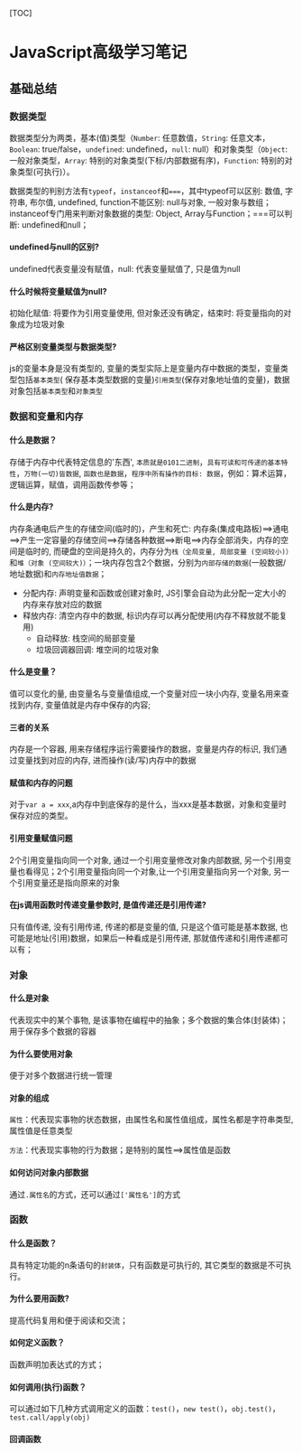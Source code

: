 [TOC]

# JavaScript高级学习笔记

## 基础总结

### 数据类型

数据类型分为两类，基本(值)类型（`Number`: 任意数值，`String`: 任意文本，`Boolean`: true/false，`undefined`: undefined，`null`: null）和对象类型（`Object`: 一般对象类型，`Array`: 特别的对象类型(下标/内部数据有序)，`Function`: 特别的对象类型(可执行)）。

数据类型的判别方法有`typeof`，`instanceof`和`===`，其中typeof可以区别: 数值, 字符串, 布尔值, undefined, function不能区别: null与对象, 一般对象与数组；instanceof专门用来判断对象数据的类型: Object, Array与Function；===可以判断: undefined和null；

#### undefined与null的区别?

undefined代表变量没有赋值，null: 代表变量赋值了, 只是值为null

#### 什么时候将变量赋值为null?

初始化赋值: 将要作为引用变量使用, 但对象还没有确定，结束时: 将变量指向的对象成为垃圾对象

#### 严格区别变量类型与数据类型?

js的变量本身是没有类型的, 变量的类型实际上是变量内存中数据的类型，变量类型包括`基本类型`( 保存基本类型数据的变量)`引用类型`(保存对象地址值的变量)，数据对象包括`基本类型`和`对象类型`

### 数据和变量和内存

#### 什么是数据？

存储于内存中代表特定信息的'东西', `本质就是0101二进制`，`具有可读和可传递的基本特性`，`万物(一切)皆数据`, `函数也是数据`，`程序中所有操作的目标: 数据`，例如：算术运算，逻辑运算，赋值，调用函数传参等；

#### 什么是内存?

 内存条通电后产生的存储空间(临时的)，产生和死亡: 内存条(集成电路板)==>通电==>产生一定容量的存储空间==>存储各种数据==>断电==>内存全部消失，内存的空间是临时的, 而硬盘的空间是持久的，内存分为`栈（全局变量, 局部变量 (空间较小)）`和`堆（对象 (空间较大)）`；一块内存包含2个数据，分别为`内部存储的数据`(一般数据/地址数据)和`内存地址值数据`；

*   分配内存: 声明变量和函数或创建对象时, JS引擎会自动为此分配一定大小的内存来存放对应的数据
*   释放内存: 清空内存中的数据, 标识内存可以再分配使用(内存不释放就不能复用)
    *   自动释放: 栈空间的局部变量
    *   垃圾回调器回调: 堆空间的垃圾对象

#### 什么是变量？

值可以变化的量, 由变量名与变量值组成,一个变量对应一块小内存, 变量名用来查找到内存, 变量值就是内存中保存的内容;

#### 三者的关系

内存是一个容器, 用来存储程序运行需要操作的数据，变量是内存的标识, 我们通过变量找到对应的内存, 进而操作(读/写)内存中的数据

#### 赋值和内存的问题

对于`var a = xxx`,a内存中到底保存的是什么，当xxx是基本数据，对象和变量时保存对应的类型。

#### 引用变量赋值问题

2个引用变量指向同一个对象, 通过一个引用变量修改对象内部数据, 另一个引用变量也看得见；2个引用变量指向同一个对象,让一个引用变量指向另一个对象, 另一个引用变量还是指向原来的对象

#### 在js调用函数时传递变量参数时, 是值传递还是引用传递?

只有值传递, 没有引用传递, 传递的都是变量的值, 只是这个值可能是基本数据, 也可能是地址(引用)数据，如果后一种看成是引用传递, 那就值传递和引用传递都可以有；

### 对象

#### 什么是对象

代表现实中的某个事物, 是该事物在编程中的抽象；多个数据的集合体(封装体)；用于保存多个数据的容器

#### 为什么要使用对象

便于对多个数据进行统一管理

#### 对象的组成

`属性`：代表现实事物的状态数据，由属性名和属性值组成，属性名都是字符串类型, 属性值是任意类型

`方法`：代表现实事物的行为数据；是特别的属性==>属性值是函数

#### 如何访问对象内部数据

通过`.属性名`的方式，还可以通过`['属性名']`的方式

### 函数

#### 什么是函数？

具有特定功能的n条语句的`封装体`，只有函数是可执行的, 其它类型的数据是不可执行。

#### 为什么要用函数?

 提高代码复用和便于阅读和交流；

#### 如何定义函数？

 函数声明加表达式的方式；

#### 如何调用(执行)函数？

可以通过如下几种方式调用定义的函数：`test()`，`new test()`，`obj.test()`，`test.call/apply(obj)`

#### 回调函数


